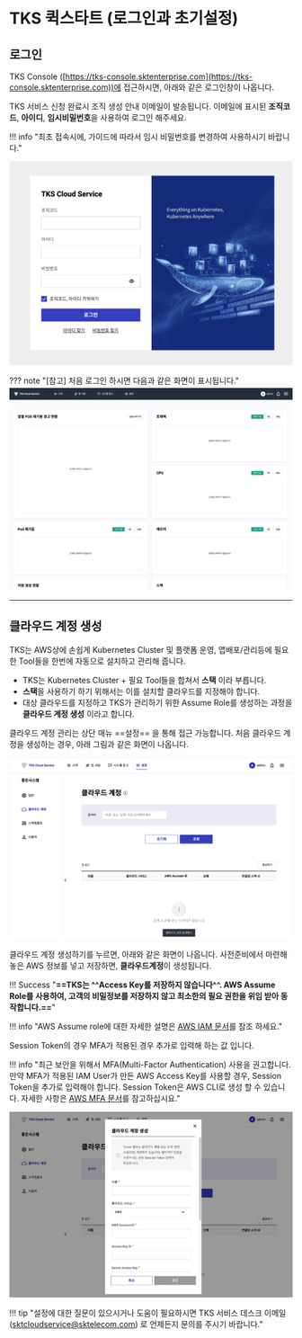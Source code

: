 # TKS 퀵스타트 (로그인과 초기설정)
## **로그인**

TKS Console ([https://tks-console.sktenterprise.com](https://tks-console.sktenterprise.com))에 접근하시면, 아래와 같은 로그인창이 나옵니다.

TKS 서비스 신청 완료시 조직 생성 안내 이메일이 발송됩니다. 이메일에 표시된 **조직코드**, **아이디**, **임시비밀번호**을 사용하여 로그인 해주세요.

!!! info "최초 접속시에, 가이드에 따라서 임시 비밀번호를 변경하여 사용하시기 바랍니다."

![bootstrap](../assets/images/tkscloud-login.png)

??? note "[참고] 처음 로그인 하시면 다음과 같은 화면이 표시됩니다."
    ![bootstrap](../assets/images/tkscloud-emptydashboard.png)

---
## **클라우드 계정 생성**
   
TKS는 AWS상에 손쉽게 Kubernetes Cluster 및 플랫폼 운영, 앱배포/관리등에 필요한 Tool들을 한번에 자동으로 설치하고 관리해 줍니다.

- TKS는 Kubernetes Cluster + 필요 Tool들을 합쳐서 **스택** 이라 부릅니다.
- **스택**을 사용하기 하기 위해서는 이를 설치할 클라우드를 지정해야 합니다.
- 대상 클라우드를 지정하고 TKS가 관리하기 위한 Assume Role를 생성하는 과정을 **클라우드 계정 생성** 이라고 합니다.

클라우드 계정 관리는 상단 매뉴 ==설정== 을 통해 접근 가능합니다.
처음 클라우드 계정을 생성하는 경우, 아래 그림과 같은 화면이 나옵니다.

![bootstrap](../assets/images/tkscloud-cloudaccount-1.png)

클라우드 계정 생성하기를 누르면, 아래와 같은 화면이 나옵니다.
사전준비에서 마련해 놓은 AWS 정보를 넣고 저장하면, **클라우드계정**이 생성됩니다.

!!! Success "**==TKS는 ^^Access Key를 저장하지 않습니다^^. AWS Assume Role를 사용하여, 고객의 비밀정보를 저장하지 않고 최소한의 필요 권한을 위임 받아 동작합니다.==**"

!!! info "AWS Assume role에 대한 자세한 설명은 [AWS IAM 문서](https://docs.aws.amazon.com/IAM/latest/UserGuide/id_roles_use.html)를 참조 하세요."

Session Token의 경우 MFA가 적용된 경우 추가로 입력해 하는 값 입니다.

!!! info "최근 보안을 위해서 MFA(Multi-Factor Authentication) 사용을 권고합니다. 만약 MFA가 적용된 IAM User가 만든 AWS Access Key를 사용할 경우, Session Token을 추가로 입력해야 합니다. Session Token은 AWS CLI로 생성 할 수 있습니다. 자세한 사항은 [AWS MFA 문서](https://repost.aws/knowledge-center/authenticate-mfa-cli)를 참고하십시요."


![bootstrap](../assets/images/tkscloud-cloudaccount-2.png)

!!! tip "설정에 대한 질문이 있으시거나 도움이 필요하시면 TKS 서비스 데스크 이메일 (<sktcloudservice@sktelecom.com>) 로 언제든지 문의를 주시기 바랍니다."
